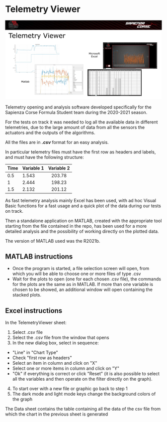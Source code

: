 # Telemetry Viewer

![](telemetry.png)

Telemetry opening and analysis software developed specifically for the Sapienza Corse Formula Student team during the 2020-2021 season.

For the tests on track it was needed to log all the available data in different telemetries, due to the large amount of data from all the sensors the actuators and the outputs of the algorithms.

All the files are in <em><b>.csv</b> </em> format for an easy analysis.

In particular telemetry files must have the first row as headers and labels, and must have the following structure:

| Time | Variable 1 | Variable 2 |
|:-------|:------------|:-------------:|
| 0.5 | 1.543 | 203.78 |
| 1 | 2.444 | 198.23 |
| 1.5 | 2.132 | 201.12 |
 
 
As fast telemetry analysis mainly Excel has been used, with ad hoc Visual Basic functions for a fast usage and a quick plot of the data during our tests on track.

Then a standalone application on MATLAB, created with the appropriate tool starting from the file contained in the repo, has been used for a more detailed analysis and the possibility of working directly on the plotted data.

The version of MATLAB used was the R2021b.


## MATLAB instructions

* Once the program is started, a file selection screen will open, from which you will be able to choose one or more files of type .csv
* Wait for the plots to open (one for each chosen .csv file), the commands for the plots are the same as in MATLAB. If more than one variable is chosen to be showed, an additional window will open containing the stacked plots.

## Excel instructions

In the TelemetryViewer sheet:

1. Select .csv file
2. Select the .csv file from the window that opens
3. In the new dialog box, select in sequence:
* "Line" in "Chart Type"
* Check "first row as headers"
* Select an item in column and click on "X"
* Select one or more items in column and click on "Y"
* "Ok" if everything is correct or click "Reset" (it is also possible to select all the variables and then operate on the filter directly on the graph).

4. To start over with a new file or graphic go back to step 1
5. The dark mode and light mode keys change the background colors of the graph

The Data sheet contains the table containing all the data of the csv file from which the chart in the previous sheet is generated
